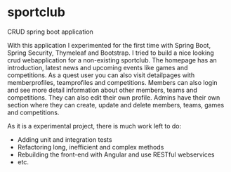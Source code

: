 # sportclub
CRUD spring boot application

With this application I experimented for the first time with Spring Boot, Spring Security, Thymeleaf and Bootstrap.
I tried to build a nice looking crud webapplication for a non-existing sportclub. The homepage has an introduction, latest news and upcoming
events like games and competitions. As a quest user you can also visit detailpages with memberprofiles, teamprofiles and competitions. 
Members can also login and see more detail information about other members, teams and competitions. They can also edit their own profile.
Admins have their own section where they can create, update and delete members, teams, games and competitions. 

As it is a experimental project, there is much work left to do: 
- Adding unit and integration tests
- Refactoring long, inefficient and complex methods
- Rebuilding the front-end with Angular and use RESTful webservices
- etc.


